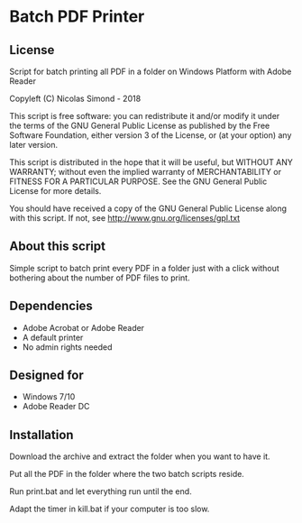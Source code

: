Batch PDF Printer
=================

## License
Script for batch printing all PDF in a folder on Windows Platform with Adobe Reader

Copyleft (C) Nicolas Simond - 2018

This script is free software: you can redistribute it and/or modify
it under the terms of the GNU General Public License as published by
the Free Software Foundation, either version 3 of the License, or
(at your option) any later version.

This script is distributed in the hope that it will be useful,
but WITHOUT ANY WARRANTY; without even the implied warranty of
MERCHANTABILITY or FITNESS FOR A PARTICULAR PURPOSE.  See the
GNU General Public License for more details.

You should have received a copy of the GNU General Public License
along with this script.  If not, see <http://www.gnu.org/licenses/gpl.txt>

## About this script
Simple script to batch print every PDF in a folder just with a click without bothering about the number of PDF files to print.


## Dependencies
- Adobe Acrobat or Adobe Reader
- A default printer
- No admin rights needed

## Designed for
- Windows 7/10
- Adobe Reader DC

## Installation
Download the archive and extract the folder when you want to have it.

Put all the PDF in the folder where the two batch scripts reside.

Run print.bat and let everything run until the end.

Adapt the timer in kill.bat if your computer is too slow.

